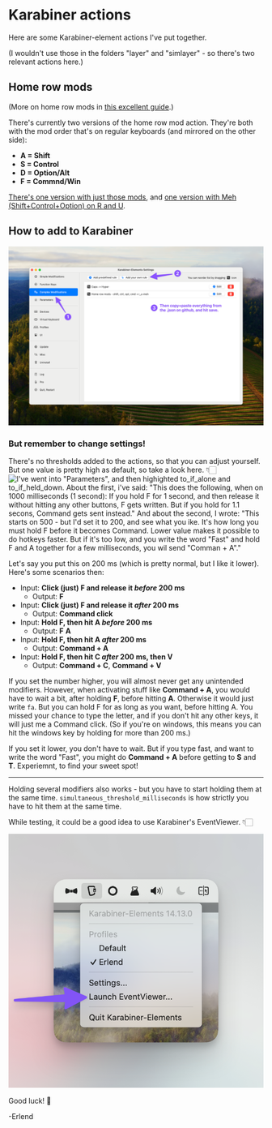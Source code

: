 # Karabiner actions

Here are some Karabiner-element actions I've put together.

(I wouldn't use those in the folders "layer" and "simlayer" - so there's two relevant actions here.)

## Home row mods

(More on home row mods in [this excellent guide](https://precondition.github.io/home-row-mods).)

There's currently two versions of the home row mod action. They're both with the mod order that's on regular keyboards (and mirrored on the other side):

- **A = Shift**
- **S = Control**
- **D = Option/Alt**
- **F = Commnd/Win**

[There's one version with just those mods](home_row_mods-s-ct-o-c.json), and [one version with Meh (Shift+Control+Option) on R and U](home_row_mods-s-ct-o-c+r_u-meh.json).

## How to add to Karabiner

![First click "Complex Modifications", then "Add your own rule". Then copy and paste everything from the .json, and hit save.](images/Karabiner-add-action.png)

### But remember to change settings!

There's no thresholds added to the actions, so that you can adjust yourself. But one value is pretty high as default, so take a look here. 👇🏻
![I've went into "Parameters", and then highighted to_if_alone and to_if_held_down. About the first, i've said: "This does the following, when on 1000 milliseconds (1 second): If you hold F for 1 second, and then release it without hitting any other buttons, F gets written. But if you hold for 1.1 secons, Command gets sent instead." And about the second, I wrote: "This starts on 500 - but I'd set it to 200, and see what you ike. It's how long you must hold F before it becomes Command. Lower value makes it possible to do hotkeys faster. But if it's too low, and you write the word "Fast" and hold F and A together for a few milliseconds, you wil send "Comman + A"." ](images/Karabiner-settings.png)

Let's say you put this on 200 ms (which is pretty normal, but I like it lower). Here's some scenarios then:

- Input: **Click (just) F and release it _before_ 200 ms**
  - Output: **F**
- Input: **Click (just) F and release it _after_ 200 ms**
  - Output: **Command click**
- Input: **Hold F, then hit A _before_ 200 ms**
  - Output: **F** **A**
- Input: **Hold F, then hit A _after_ 200 ms**
  - Output: **Command + A**
- Input: **Hold F, then hit C _after_ 200 ms, then V**
  - Output: **Command + C**, **Command + V**

If you set the number higher, you will almost never get any unintended modifiers. However, when activating stuff like **Command + A**, you would have to wait a bit, after holding **F**, before hitting **A**. Otherwise it would just write `fa`. But you can hold F for as long as you want, before hitting A. You missed your chance to type the letter, and if you don't hit any other keys, it will just me a Command click. (So if you're on windows, this means you can hit the windows key by holding for more than 200 ms.)

If you set it lower, you don't have to wait. But if you type fast, and want to write the word "Fast", you might do **Command + A** before getting to **S** and **T**. Experiemnt, to find your sweet spot!

---

Holding several modifiers also works - but you have to start holding them at the same time. `simultaneous_threshold_milliseconds` is how strictly you have to hit them at the same time.

While testing, it could be a good idea to use Karabiner's EventViewer. 👇🏻

![Click Karabiner in the menu bar, then "Launch EventViewer".](images/Karabiner-eventviewer.png)

Good luck! 🤗

-Erlend
